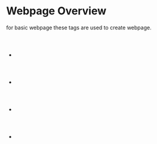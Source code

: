 # Webpage Overview
 for basic webpage these tags are used to create webpage.

 * <header></header>
 * <nav></nav>
 * <section>
     <aside></aside>	
     <article></article> 
   </section>
 * <footer></footer>